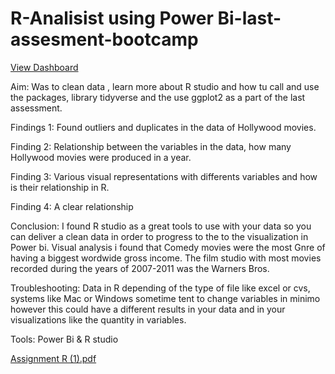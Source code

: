 # R-Analisist using Power Bi-last-assesment-bootcamp
[View Dashboard](https://app.powerbi.com/links/yU06sSvsmy?ctid=6efd0f20-57c8-4447-b53f-00d4992ca50b&pbi_source=linkShare)

Aim: Was to clean data , learn more about R studio and how tu call and use the packages, library tidyverse and the use ggplot2 as a part of the last assessment.

Findings 1: Found outliers and duplicates in the data of Hollywood movies.

Finding 2: Relationship between the variables in the data, how many Hollywood movies were produced in a year.

Finding 3: Various visual representations with differents variables and how is their relationship in R.

Finding 4: A clear relationship 

Conclusion: I found R studio as a great tools to use with your data so you can deliver a clean data in order to progress to the to the visualization in Power bi.
Visual analysis i found that Comedy movies were the most Gnre of having a biggest wordwide gross income.
The film studio with most movies recorded during the years of 2007-2011 was the Warners Bros.

Troubleshooting: Data in R depending of the type of file like excel or cvs, systems like Mac or Windows sometime tent to change variables in minimo however this could have a different results in your data and in your visualizations like the quantity in variables.

Tools: Power Bi & R studio

[Assignment R (1).pdf](https://github.com/LisbethH23/R-project-last-assesment-bootcamp/files/10254735/Assignment.R.1.pdf)
